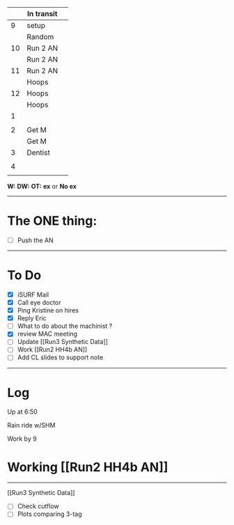 
|     | In transit |     |
| --- | ---------- | --- |
| 9   | setup      |     |
|     | Random     |     |
| 10  | Run 2 AN   |     |
|     | Run 2 AN   |     |
| 11  | Run 2 AN   |     |
|     | Hoops      |     |
| 12  | Hoops      |     |
|     | Hoops      |     |
| 1   |            |     |
|     |            |     |
| 2   | Get M      |     |
|     | Get M      |     |
| 3   | Dentist    |     |
|     |            |     |
| 4   |            |     |
|     |            |     |

**W:**
**DW:**
**OT:**
**ex** or **No ex**

---
# The ONE thing: 
- [ ] Push the AN

---
# To Do

- [x] iSURF Mail
- [x] Call eye doctor
- [x] Ping Kristine on hires
- [x] Reply Eric
- [ ] What to do about the machinist  ? 
- [x] review MAC meeting
- [ ] Update [[Run3 Synthetic Data]]
- [ ] Work [[Run2 HH4b AN]]
- [ ] Add CL slides to support note
---

# Log

Up at 6:50 

Rain ride w/SHM 

Work by 9

# Working [[Run2 HH4b AN]]



----

[[Run3 Synthetic Data]]
- [ ] Check cutflow
- [ ] Plots comparing 3-tag 